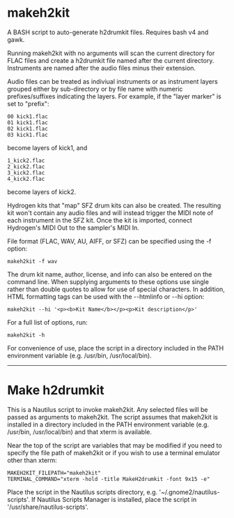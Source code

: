 makeh2kit
=========

A BASH script to auto-generate h2drumkit files.
Requires bash v4 and gawk.

Running makeh2kit with no arguments will scan the current directory for FLAC files and create a h2drumkit file named after the current directory. 
Instruments are named after the audio files minus their extension.

Audio files can be treated as indiviual instruments or as instrument layers grouped either by sub-directory or by file name with numeric prefixes/suffixes indicating the layers.
For example, if the "layer marker" is set to "prefix":

    00 kick1.flac
    01 kick1.flac
    02 kick1.flac
    03 kick1.flac

become layers of kick1, and

    1_kick2.flac
    2_kick2.flac
    3_kick2.flac
    4_kick2.flac

become layers of kick2.

Hydrogen kits that "map" SFZ drum kits can also be created. The resulting kit won't contain any audio files and will instead trigger the MIDI note of each instrument in the SFZ kit. Once the kit is imported, connect Hydrogen's MIDI Out to the sampler's MIDI In.

File format (FLAC, WAV, AU, AIFF, or SFZ) can be specified using the -f option:

    makeh2kit -f wav

The drum kit name, author, license, and info can also be entered on the command line. When supplying arguments to these options use single rather than double quotes to allow for use of special characters. In addition, HTML formatting tags can be used with the --htmlinfo or --hi option:

    makeh2kit --hi '<p><b>Kit Name</b></p><p>Kit description</p>'

For a full list of options, run:

    makeh2kit -h

For convenience of use, place the script in a directory included in the PATH environment variable (e.g. /usr/bin, /usr/local/bin).
___

Make h2drumkit
==============

This is a Nautilus script to invoke makeh2kit. Any selected files will be passed as arguments to makeh2kit.
The script assumes that makeh2kit is installed in a directory included in the PATH environment variable (e.g. /usr/bin, /usr/local/bin) and that xterm is available.

Near the top of the script are variables that may be modified if you need to specify the file path of makeh2kit or if you wish to use a terminal emulator other than xterm:

    MAKEH2KIT_FILEPATH="makeh2kit"
    TERMINAL_COMMAND="xterm -hold -title MakeH2drumkit -font 9x15 -e"

Place the script in the Nautilus scripts directory, e.g. '~/.gnome2/nautilus-scripts'. If Nautilus Scripts Manager is installed, place the script in '/usr/share/nautilus-scripts'.
